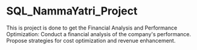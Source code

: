 # SQL_NammaYatri_Project
This is project is done to get the Financial Analysis and Performance Optimization: Conduct a financial analysis of the company's performance. Propose strategies for cost optimization and revenue enhancement.
